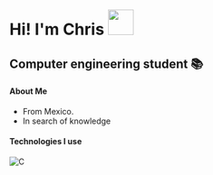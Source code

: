 <h1>Hi! I'm Chris <img src="https://media.tenor.com/wiMyvo8ZFN0AAAAj/pinguim-penguin.gif" width="45px"> 
<h2> Computer engineering student 📚

#### About Me
- From Mexico.
- In search of knowledge

#### Technologies I use
  ![C](https://img.shields.io/badge/-C-333333?style=flat&logo=c)



